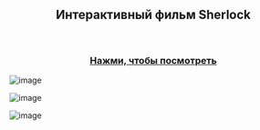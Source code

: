﻿<h2 align="center">Интерактивный фильм Sherlock</h2>
﻿<h3 align="center">
 <a href="https://adventr.io/published/sherlock-49114391?crc=7&initial=1-start-wqic">Нажми, чтобы посмотреть
 </a></h3>
 
![image](https://github.com/AnastasiaKedrina/AnastasiaKedrina/assets/113825953/1d945e31-df96-4c34-ae8b-b70713636ee5)


![image](https://github.com/AnastasiaKedrina/AnastasiaKedrina/assets/113825953/cde8fedd-36b6-47cd-9293-539b5b4b974d)

 
![image](https://github.com/AnastasiaKedrina/AnastasiaKedrina/assets/113825953/fdabb85b-aa09-4b98-8a5f-7923a5425c4b)
